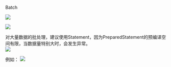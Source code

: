 Batch

![](https://img2018.cnblogs.com/blog/1446249/202001/1446249-20200101154911597-1105983686.png)

![](https://img2018.cnblogs.com/blog/1446249/202001/1446249-20200101154916297-1365680420.png)

对大量数据的批处理，建议使用Statement，因为PreparedStatement的预编译空间有限，当数据量特别大时，会发生异常。    
![](https://img2018.cnblogs.com/blog/1446249/202001/1446249-20200101154926168-1264421381.png)


例如：
![](https://img2018.cnblogs.com/blog/1446249/202001/1446249-20200101154932495-353816629.png)
